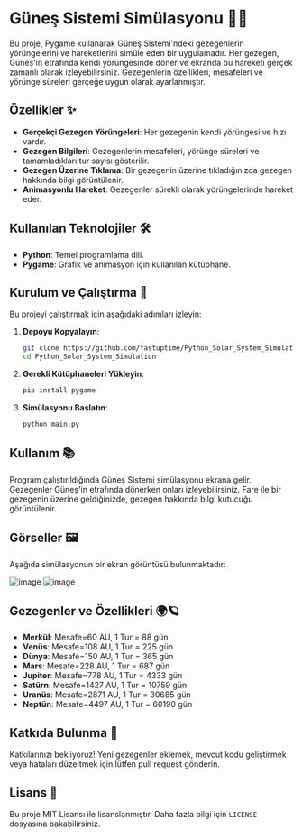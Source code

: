 # Güneş Sistemi Simülasyonu 🌌🌞

Bu proje, Pygame kullanarak Güneş Sistemi'ndeki gezegenlerin yörüngelerini ve hareketlerini simüle eden bir uygulamadır. Her gezegen, Güneş'in etrafında kendi yörüngesinde döner ve ekranda bu hareketi gerçek zamanlı olarak izleyebilirsiniz. Gezegenlerin özellikleri, mesafeleri ve yörünge süreleri gerçeğe uygun olarak ayarlanmıştır.

## Özellikler ✨

- **Gerçekçi Gezegen Yörüngeleri**: Her gezegenin kendi yörüngesi ve hızı vardır.
- **Gezegen Bilgileri**: Gezegenlerin mesafeleri, yörünge süreleri ve tamamladıkları tur sayısı gösterilir.
- **Gezegen Üzerine Tıklama**: Bir gezegenin üzerine tıkladığınızda gezegen hakkında bilgi görüntülenir.
- **Animasyonlu Hareket**: Gezegenler sürekli olarak yörüngelerinde hareket eder.

## Kullanılan Teknolojiler 🛠️

- **Python**: Temel programlama dili.
- **Pygame**: Grafik ve animasyon için kullanılan kütüphane.

## Kurulum ve Çalıştırma 🚀

Bu projeyi çalıştırmak için aşağıdaki adımları izleyin:

1. **Depoyu Kopyalayın**:
    ```bash
    git clone https://github.com/fastuptime/Python_Solar_System_Simulation.git
    cd Python_Solar_System_Simulation
    ```

2. **Gerekli Kütüphaneleri Yükleyin**:
    ```bash
    pip install pygame
    ```

3. **Simülasyonu Başlatın**:
    ```bash
    python main.py
    ```

## Kullanım 📚

Program çalıştırıldığında Güneş Sistemi simülasyonu ekrana gelir. Gezegenler Güneş'in etrafında dönerken onları izleyebilirsiniz. Fare ile bir gezegenin üzerine geldiğinizde, gezegen hakkında bilgi kutucuğu görüntülenir.

## Görseller 🖼️

Aşağıda simülasyonun bir ekran görüntüsü bulunmaktadır:

![image](https://github.com/fastuptime/Python_Solar_System_Simulation/assets/63351166/e00eb19d-a59c-47b2-9a89-23bd3258c7e6)
![image](https://github.com/fastuptime/Python_Solar_System_Simulation/assets/63351166/9b5a31ce-a607-4673-b035-4fbd0b3b345c)

## Gezegenler ve Özellikleri 🌍🪐

- **Merkül**: Mesafe=60 AU, 1 Tur = 88 gün
- **Venüs**: Mesafe=108 AU, 1 Tur = 225 gün
- **Dünya**: Mesafe=150 AU, 1 Tur = 365 gün
- **Mars**: Mesafe=228 AU, 1 Tur = 687 gün
- **Jupiter**: Mesafe=778 AU, 1 Tur = 4333 gün
- **Satürn**: Mesafe=1427 AU, 1 Tur = 10759 gün
- **Uranüs**: Mesafe=2871 AU, 1 Tur = 30685 gün
- **Neptün**: Mesafe=4497 AU, 1 Tur = 60190 gün

## Katkıda Bulunma 🤝

Katkılarınızı bekliyoruz! Yeni gezegenler eklemek, mevcut kodu geliştirmek veya hataları düzeltmek için lütfen pull request gönderin.

## Lisans 📄

Bu proje MIT Lisansı ile lisanslanmıştır. Daha fazla bilgi için `LICENSE` dosyasına bakabilirsiniz.

